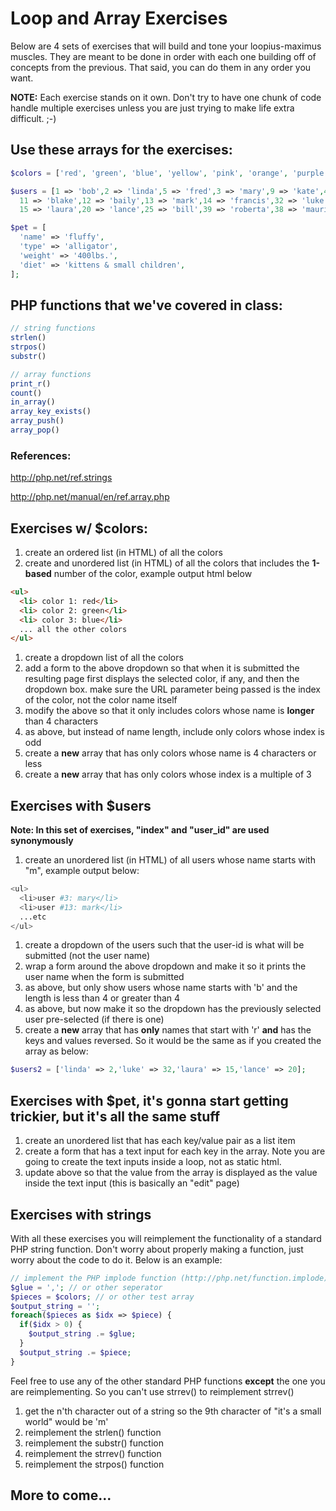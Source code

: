 # Loop and Array Exercises

Below are 4 sets of exercises that will build and tone your loopius-maximus muscles. They are meant to be done in order with each one building off of concepts from the previous. That said, you can do them in any order you want. 

**NOTE:** Each exercise stands on it own. Don't try to have one chunk of code handle multiple exercises unless you are just trying to make life extra difficult. ;-)

## Use these arrays for the exercises:
```php
$colors = ['red', 'green', 'blue', 'yellow', 'pink', 'orange', 'purple', 'black', 'lime', 'teal'];

$users = [1 => 'bob',2 => 'linda',5 => 'fred',3 => 'mary',9 => 'kate',40 => 'roger',
  11 => 'blake',12 => 'baily',13 => 'mark',14 => 'francis',32 => 'luke',21 => 'kenny',
  15 => 'laura',20 => 'lance',25 => 'bill',39 => 'roberta',38 => 'maurice'];

$pet = [
  'name' => 'fluffy',
  'type' => 'alligator',
  'weight' => '400lbs.',
  'diet' => 'kittens & small children',
];
```

## PHP functions that we've covered in class:
```php
// string functions
strlen()
strpos()
substr()

// array functions
print_r()
count()
in_array()
array_key_exists()
array_push()
array_pop()
```
### References:
http://php.net/ref.strings

http://php.net/manual/en/ref.array.php

## Exercises w/ $colors:
1. create an ordered list (in HTML) of all the colors
1.  create and unordered list (in HTML) of all the colors that includes the **1-based** number of the color, example output html below
  
  ```html
  <ul>
    <li> color 1: red</li>
    <li> color 2: green</li>
    <li> color 3: blue</li>
    ... all the other colors
  </ul>
  ```
1. create a dropdown list of all the colors
1. add a form to the above dropdown so that when it is submitted the resulting page first displays the selected color, if any, and then the dropdown box. make sure the URL parameter being passed is the index of the color, not the color name itself
1. modify the above so that it only includes colors whose name is **longer** than 4 characters
1. as above, but instead of name length, include only colors whose index is odd
1. create a **new** array that has only colors whose name is 4 characters or less
1. create a **new** array that has only colors whose index is a multiple of 3


## Exercises with $users
**Note: In this set of exercises, "index" and "user_id" are used synonymously**

1. create an unordered list (in HTML) of all users whose name starts with "m", example output below:

  ```php
  <ul>
    <li>user #3: mary</li>
    <li>user #13: mark</li>
    ...etc
  </ul>
  ```
1. create a dropdown of the users such that the user-id is what will be submitted (not the user name)
1. wrap a form around the above dropdown and make it so it prints the user name when the form is submitted
2. as above, but only show users whose name starts with 'b' and the length is less than 4 or greater than 4
3. as above, but now make it so the dropdown has the previously selected user pre-selected (if there is one)
4. create a **new** array that has **only** names that start with 'r' **and** has the keys and values reversed. So it would be the same as if you created the array as below:

  ```php
  $users2 = ['linda' => 2,'luke' => 32,'laura' => 15,'lance' => 20];
  ```
  
## Exercises with $pet, it's gonna start getting trickier, but it's all the same stuff
1. create an unordered list that has each key/value pair as a list item
2. create a form that has a text input for each key in the array. Note you are going to create the text inputs inside a loop, not as static html.
3. update above so that the value from the array is displayed as the value inside the text input (this is basically an "edit" page)

## Exercises with strings
With all these exercises you will reimplement the functionality of a standard PHP string function. Don't worry about properly making a function, just worry about the code to do it. Below is an example:
```php
// implement the PHP implode function (http://php.net/function.implode)
$glue = ','; // or other seperator
$pieces = $colors; // or other test array
$output_string = '';
foreach($pieces as $idx => $piece) {
  if($idx > 0) {
    $output_string .= $glue;
  }
  $output_string .= $piece;
}
```

Feel free to use any of the other standard PHP functions **except** the one you are reimplementing. So you can't use strrev() to reimplement strrev()

1. get the n'th character out of a string so the 9th character of "it's a small world" would be 'm'
2. reimplement the strlen() function
3. reimplement the substr() function
4. reimplement the strrev() function
5. reimplement the strpos() function



## More to come...

